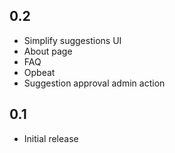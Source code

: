 ## 0.2

* Simplify suggestions UI
* About page
* FAQ
* Opbeat
* Suggestion approval admin action

## 0.1

* Initial release
